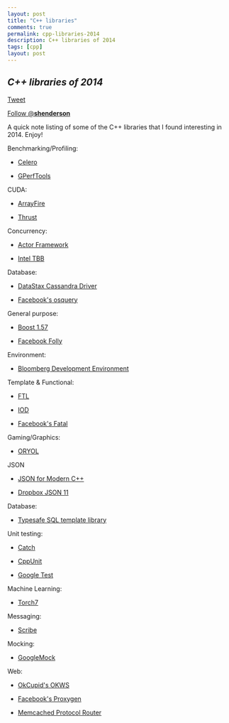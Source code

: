```yaml
---
layout: post
title: "C++ libraries"
comments: true
permalink: cpp-libraries-2014
description: C++ libraries of 2014
tags: [cpp]
layout: post
---
```

*C++ libraries of 2014*
-----

<div>
<a href="https://twitter.com/share" class="twitter-share-button" data-via="__shenderson__">Tweet</a>
 
<a href="https://twitter.com/__shenderson__" class="twitter-follow-button" data-show-count="false">Follow @__shenderson__</a>
<script>!function(d,s,id){var js,fjs=d.getElementsByTagName(s)[0],p=/^http:/.test(d.location)?'http':'https';if(!d.getElementById(id)){js=d.createElement(s);js.id=id;js.src=p+'://platform.twitter.com/widgets.js';fjs.parentNode.insertBefore(js,fjs);}}(document, 'script', 'twitter-wjs');</script>
 
 </div>

A quick note listing of some of the C++ libraries that I found interesting in 2014.  Enjoy!

Benchmarking/Profiling:

  * [Celero](https://github.com/DigitalInBlue/Celero/)

  * [GPerfTools](https://code.google.com/p/gperftools/)

CUDA:

  * [ArrayFire](https://github.com/arrayfire/arrayfire)

  * [Thrust](https://thrust.github.io/)

Concurrency:

  * [Actor Framework](https://github.com/actor-framework/actor-framework) 

  * [Intel TBB](https://www.threadingbuildingblocks.org/)

Database:

  * [DataStax Cassandra Driver](https://github.com/datastax/cpp-driver)

  * [Facebook's osquery](https://github.com/facebook/osquery)

General purpose:

  * [Boost 1.57](http://www.boost.org/users/history/version_1_57_0.html)

  * [Facebook Folly](https://github.com/facebook/folly)

Environment:

  * [Bloomberg Development Environment](https://github.com/bloomberg/bde)

Template & Functional:

  * [FTL](https://github.com/beark/ftl)

  * [IOD](https://github.com/matt-42/iod)

  * [Facebook's Fatal](https://github.com/facebook/fatal)

Gaming/Graphics:

  * [ORYOL](https://github.com/floooh/oryol)

JSON

  * [JSON for Modern C++](https://github.com/nlohmann/json)

  * [Dropbox JSON 11](https://github.com/dropbox/json11)

Database:

  * [Typesafe SQL template library](https://github.com/rbock/sqlpp11)

Unit testing:

  * [Catch](https://github.com/philsquared/Catch)

  * [CppUnit](http://sourceforge.net/projects/cppunit/)

  * [Google Test](https://code.google.com/p/googletest/)

Machine Learning:

  * [Torch7](https://github.com/torch/torch7)

Messaging:

  * [Scribe](https://github.com/facebookarchive/scribe)

Mocking:

  * [GoogleMock](https://code.google.com/p/googlemock/)

Web:

  * [OkCupid's OKWS](https://github.com/okws/okws)

  * [Facebook's Proxygen](https://github.com/facebook/proxygen)

  * [Memcached Protocol Router](https://github.com/facebook/mcrouter)
